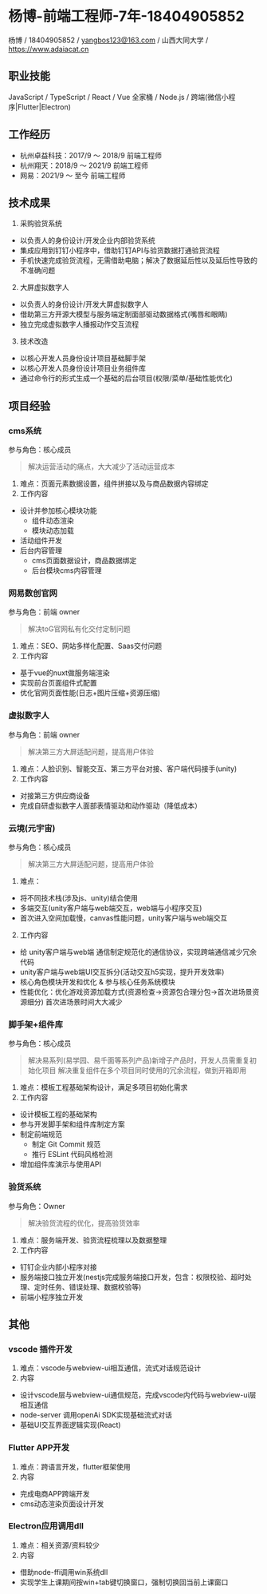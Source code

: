 # 杨博-前端工程师-7年-18404905852

杨博 / 18404905852 / yangbos123@163.com / 山西大同大学 / https://www.adaiacat.cn

## 职业技能

JavaScript / TypeScript / React / Vue 全家桶 / Node.js / 跨端(<span className="text-green">微信小程序</span>|<span className="text-blue">Flutter</span>|<span className="text-electron">Electron</span>)

## 工作经历

- 杭州卓益科技：2017/9 ～ 2018/9 前端工程师
- 杭州翔天：2018/9 ～ 2021/9 前端工程师
- 网易：2021/9 ～ 至今 前端工程师

## 技术成果

1. 采购验货系统

- 以负责人的身份设计/开发企业内部验货系统
- 集成应用到钉钉小程序中，借助钉钉API与验货数据打通验货流程
- 手机快速完成验货流程，无需借助电脑；解决了数据延后性以及延后性导致的不准确问题

2. 大屏虚拟数字人

- 以负责人的身份设计/开发大屏虚拟数字人
- 借助第三方开源大模型与服务端定制面部驱动数据格式(嘴唇和眼睛)
- 独立完成虚拟数字人播报动作交互流程

3. 技术改造

- 以核心开发人员身份设计项目基础脚手架
- 以核心开发人员身份设计项目业务组件库
- 通过命令行的形式生成一个基础的后台项目(权限/菜单/基础性能优化)

## 项目经验

### cms系统

参与角色：核心成员

> 解决运营活动的痛点，大大减少了活动运营成本

1. 难点：页面元素数据设置，组件拼接以及与商品数据内容绑定
2. 工作内容
  - 设计并参加核心模块功能
    - 组件动态渲染
    - 模块动态加载
  - 活动组件开发
  - 后台内容管理
    - cms页面数据设计，商品数据绑定
    - 后台模块cms内容管理

### 网易数创官网

参与角色：前端 owner

> 解决toG官网私有化交付定制问题

1. 难点：SEO、网站多样化配置、Saas交付问题
2. 工作内容
  - 基于vue的nuxt做服务端渲染
  - 实现前台页面组件式配置
  - 优化官网页面性能(日志+图片压缩+资源压缩)

### 虚拟数字人

参与角色：前端 owner

> 解决第三方大屏适配问题，提高用户体验

1. 难点：人脸识别、智能交互、第三方平台对接、客户端代码接手(unity)
2. 工作内容
  - 对接第三方供应商设备
  - 完成自研虚拟数字人面部表情驱动和动作驱动（降低成本）

### 云境(元宇宙)

参与角色：核心成员

> 解决第三方大屏适配问题，提高用户体验

1. 难点：
  - 将不同技术栈(涉及js、unity)结合使用
  - 多端交互(unity客户端与web端交互，web端与小程序交互)
  - 首次进入空间加载慢，canvas性能问题，unity客户端与web端交互
2. 工作内容
  - 给 unity客户端与web端 通信制定规范化的通信协议，实现跨端通信减少冗余代码
  - unity客户端与web端UI交互拆分(活动交互h5实现，提升开发效率)
  - 核心角色模块开发和优化 & 参与核心任务系统模块
  - 性能优化：优化游戏资源加载方式(资源检查->资源包合理分包->首次进场景资源细分) 首次进场景时间大大减少

### 脚手架+组件库

参与角色：核心成员

> 解决易系列(易学园、易千面等系列产品)新增子产品时，开发人员需重复初始化项目
> 解决重复组件在多个项目同时使用的冗余流程，做到开箱即用

1. 难点：模板工程基础架构设计，满足多项目初始化需求
2. 工作内容
  - 设计模板工程的基础架构
  - 参与开发脚手架和组件库制定方案
  - 制定前端规范
    - 制定 Git Commit 规范
    - 推行 ESLint 代码风格检测
  - 增加组件库演示与使用API

### 验货系统

参与角色：Owner

> 解决验货流程的优化，提高验货效率

1. 难点：服务端开发、验货流程梳理以及数据整理
2. 工作内容
  - 钉钉企业内部小程序对接
  - 服务端接口独立开发(nestjs完成服务端接口开发，包含：权限校验、超时处理、定时任务、错误处理、数据校验等)
  - 前端小程序独立开发

## 其他

### vscode 插件开发

1. 难点：vscode与webview-ui相互通信，流式对话规范设计
2. 内容
  - 设计vscode层与webview-ui通信规范，完成vscode内代码与webview-ui层相互通信
  - node-server 调用openAi SDK实现基础流式对话
  - 基础UI交互界面逻辑实现(React)

### Flutter APP开发

1. 难点：跨语言开发，flutter框架使用
2. 内容
  - 完成电商APP跨端开发
  - cms动态渲染页面设计开发

### Electron应用调用dll

1. 难点：相关资源/资料较少
2. 内容
  - 借助node-ffi调用win系统dll
  - 实现学生上课期间按win+tab键切换窗口，强制切换回当前上课窗口
